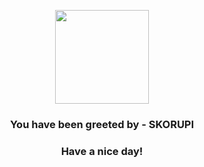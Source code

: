 <p align="center">
            <img src="https://raw.githubusercontent.com/PokeAPI/sprites/master/sprites/pokemon/451.png" width="150" height="150">
          </p>
          <h3 align="center">You have been greeted by - <b>SKORUPI</b></h3>
          <h3 align="center">Have a nice day!</h3>
